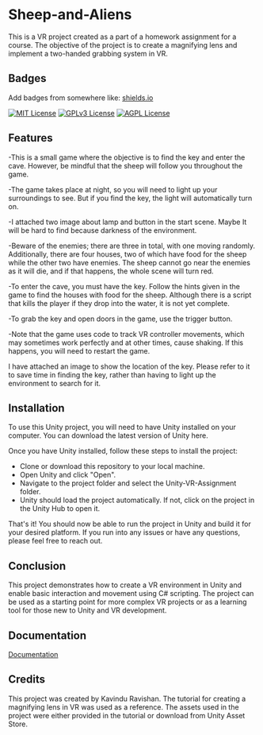 # Sheep-and-Aliens

This is a VR project created as a part of a homework assignment for a course. The objective of the project is to create a magnifying lens and implement a two-handed grabbing system in VR. 

## Badges

Add badges from somewhere like: [shields.io](https://shields.io/)

[![MIT License](https://img.shields.io/badge/License-MIT-green.svg)](https://choosealicense.com/licenses/mit/)
[![GPLv3 License](https://img.shields.io/badge/License-GPL%20v3-yellow.svg)](https://opensource.org/licenses/)
[![AGPL License](https://img.shields.io/badge/license-AGPL-blue.svg)](http://www.gnu.org/licenses/agpl-3.0)

## Features

-This is a small game where the objective is to find the key and enter the cave. However, be mindful that the sheep will follow you throughout the game.

-The game takes place at night, so you will need to light up your surroundings to see. But if you find the key, the light will automatically turn on.

-I attached two image about lamp and button in the start scene. Maybe It will be hard to find because darkness of the environment. 

-Beware of the enemies; there are three in total, with one moving randomly. Additionally, there are four houses, two of which have food for the sheep while the other two have enemies. The sheep cannot go near the enemies as it will die, and if that happens, the whole scene will turn red.

-To enter the cave, you must have the key. Follow the hints given in the game to find the houses with food for the sheep. Although there is a script that kills the player if they drop into the water, it is not yet complete.

-To grab the key and open doors in the game, use the trigger button.

-Note that the game uses code to track VR controller movements, which may sometimes work perfectly and at other times, cause shaking. If this happens, you will need to restart the game.

I have attached an image to show the location of the key. Please refer to it to save time in finding the key, rather than having to light up the environment to search for it.

## Installation

To use this Unity project, you will need to have Unity installed on your computer. You can download the latest version of Unity here.

Once you have Unity installed, follow these steps to install the project:

- Clone or download this repository to your local machine.
- Open Unity and click "Open".
- Navigate to the project folder and select the Unity-VR-Assignment folder.
- Unity should load the project automatically. If not, click on the project in the Unity Hub to open it.

That's it! You should now be able to run the project in Unity and build it for your desired platform. If you run into any issues or have any questions, please feel free to reach out.

## Conclusion

This project demonstrates how to create a VR environment in Unity and enable basic interaction and movement using C# scripting. The project can be used as a starting point for more complex VR projects or as a learning tool for those new to Unity and VR development.
## Documentation

[Documentation](https://docs.google.com/document/d/1k4JyVzmng-LWlYC0b4qQO_B5DeJG8QLlMKptQIFfb8s/edit)


## Credits

This project was created by Kavindu Ravishan. The tutorial for creating a magnifying lens in VR was used as a reference. The assets used in the project were either provided in the tutorial or download from Unity Asset Store.
